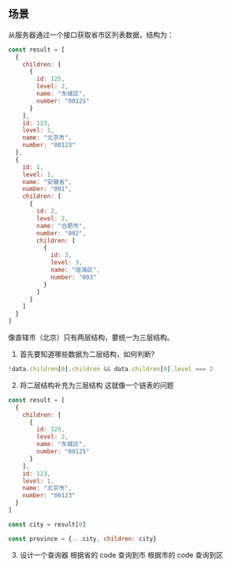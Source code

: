 ## 场景
从服务器通过一个接口获取省市区列表数据，结构为：
```js
const result = [
  {
    children: [
      {
        id: 125,
        level: 2,
        name: "东城区",
        number: "00125"
      }
    ],
    id: 123,
    level: 1,
    name: "北京市",
    number: "00123"
  },
  {
    id: 1,
    level: 1,
    name: "安徽省",
    number: "001",
    children: [
      {
        id: 2,
        level: 2,
        name: "合肥市",
        number: "002",
        children: [
          {
            id: 3,
            level: 3,
            name: "瑶海区",
            number: "003"
          }
        ]
      }
    ]
  }
]
```

像直辖市（北京）只有两层结构，要统一为三层结构。

1. 首先要知道哪些数据为二层结构，如何判断?
```js
!data.children[0].children && data.children[0].level === 2
```

2. 将二层结构补充为三层结构
这就像一个链表的问题
```js
const result = [
  {
    children: [
      {
        id: 125,
        level: 2,
        name: "东城区",
        number: "00125"
      }
    ],
    id: 123,
    level: 1,
    name: "北京市",
    number: "00123"
  }
]

const city = result[0]

const province = {...city, children: city}
```

3. 设计一个查询器
根据省的 code 查询到市
根据市的 code 查询到区
